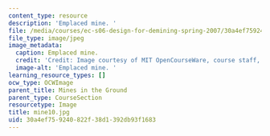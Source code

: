 ```yaml
---
content_type: resource
description: 'Emplaced mine. '
file: /media/courses/ec-s06-design-for-demining-spring-2007/30a4ef759240822f38d1392db93f1683_mine10.jpg
file_type: image/jpeg
image_metadata:
  caption: Emplaced mine.
  credit: 'Credit: Image courtesy of MIT OpenCourseWare, course staff, and students.'
  image-alt: 'Emplaced mine. '
learning_resource_types: []
ocw_type: OCWImage
parent_title: Mines in the Ground
parent_type: CourseSection
resourcetype: Image
title: mine10.jpg
uid: 30a4ef75-9240-822f-38d1-392db93f1683
---
```

